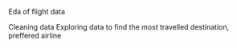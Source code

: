 Eda of flight data

Cleaning data
Exploring data to find the most travelled destination, preffered airline
